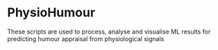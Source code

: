 # PhysioHumour
These scripts are used to process, analyse and visualise ML results for predicting humour appraisal from physiological signals

